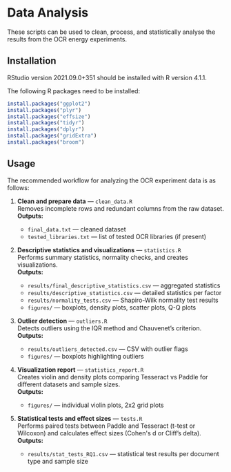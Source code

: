 # Data Analysis

These scripts can be used to clean, process, and statistically analyse the results from the OCR energy experiments.

## Installation

RStudio version 2021.09.0+351 should be installed with R version 4.1.1.

The following R packages need to be installed:

```r
install.packages("ggplot2")
install.packages("plyr")
install.packages("effsize")
install.packages("tidyr")
install.packages("dplyr")
install.packages("gridExtra")
install.packages("broom")
```

## Usage

The recommended workflow for analyzing the OCR experiment data is as follows:

1. **Clean and prepare data** — `clean_data.R`  
   Removes incomplete rows and redundant columns from the raw dataset.  
   **Outputs:**  
   - `final_data.txt` — cleaned dataset  
   - `tested_libraries.txt` — list of tested OCR libraries (if present)

2. **Descriptive statistics and visualizations** — `statistics.R`  
   Performs summary statistics, normality checks, and creates visualizations.  
   **Outputs:**  
   - `results/final_descriptive_statistics.csv` — aggregated statistics  
   - `results/descriptive_statistics.csv` — detailed statistics per factor  
   - `results/normality_tests.csv` — Shapiro-Wilk normality test results  
   - `figures/` — boxplots, density plots, scatter plots, Q-Q plots

3. **Outlier detection** — `outliers.R`  
   Detects outliers using the IQR method and Chauvenet’s criterion.  
   **Outputs:**  
   - `results/outliers_detected.csv` — CSV with outlier flags  
   - `figures/` — boxplots highlighting outliers

4. **Visualization report** — `statistics_report.R`  
   Creates violin and density plots comparing Tesseract vs Paddle for different datasets and sample sizes.  
   **Outputs:**  
   - `figures/` — individual violin plots, 2x2 grid plots

5. **Statistical tests and effect sizes** — `tests.R`  
   Performs paired tests between Paddle and Tesseract (t-test or Wilcoxon) and calculates effect sizes (Cohen's d or Cliff’s delta).  
   **Outputs:**  
   - `results/stat_tests_RQ1.csv` — statistical test results per document type and sample size
